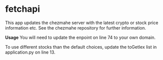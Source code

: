 # fetchapi
This app updates the chezmahe server with the latest crypto or stock price information etc. See 
the chezmahe repository for further information.  
  
**Usage**
You will need to update the enpoint on line 74 to your own domain.  

To use different stocks than the default choices, update the toGetIex list in application.py on 
line 13.  

